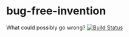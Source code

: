 # bug-free-invention
What could possibly go wrong?
[![Build Status](https://www.travis-ci.com/MaxieMerge/bug-free-invention.svg?branch=main)](https://www.travis-ci.com/MaxieMerge/bug-free-invention)
